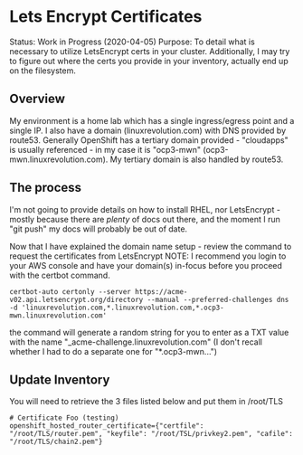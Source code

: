 # Lets Encrypt Certificates

Status:   Work in Progress (2020-04-05)
Purpose:  To detail what is necessary to utilize LetsEncrypt certs in your 
          cluster.  Additionally, I may try to figure out where the certs you
          provide in your inventory, actually end up on the filesystem.


## Overview
My environment is a home lab which has a single ingress/egress point and a single IP.  I also have a domain (linuxrevolution.com) with DNS provided by route53.  Generally OpenShift has a tertiary domain provided - "cloudapps" is usually referenced - in my case it is "ocp3-mwn" (ocp3-mwn.linuxrevolution.com).  My tertiary domain is also handled by route53.


## The process
I'm not going to provide details on how to install RHEL, nor LetsEncrypt - mostly because there are *plenty* of docs out there, and the moment I run "git push" my docs will probably be out of date.  

Now that I have explained the domain name setup - review the command to request the certificates from LetsEncrypt 
NOTE:  I recommend you login to your AWS console and have your domain(s) in-focus before you proceed with the certbot command.
```
certbot-auto certonly --server https://acme-v02.api.letsencrypt.org/directory --manual --preferred-challenges dns -d 'linuxrevolution.com,*.linuxrevolution.com,*.ocp3-mwn.linuxrevolution.com'
```
the command will generate a random string for you to enter as a TXT value with the name "_acme-challenge.linuxrevolution.com" (I don't recall whether I had to do a separate one for "*.ocp3-mwn...")

## Update Inventory
You will need to retrieve the 3 files listed below and put them in /root/TLS
```
# Certificate Foo (testing)
openshift_hosted_router_certificate={"certfile": "/root/TLS/router.pem", "keyfile": "/root/TSL/privkey2.pem", "cafile": "/root/TLS/chain2.pem"}
```
